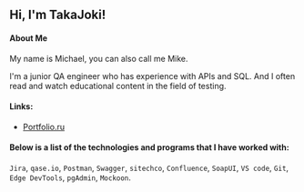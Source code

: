 ## Hi, I'm TakaJoki!

#### About Me
My name is Michael, you can also call me Mike.

I'm a junior QA engineer who has experience with APIs and SQL. And I often read and watch educational content in the field of testing.

#### Links:
* [Portfolio.ru](https://wheat-cruiser-95c.notion.site/77160b1d4a494668b28ef9dc12bf9d93?pvs=4)
#### Below is a list of the technologies and programs that I have worked with:
`Jira`, `qase.io`, `Postman`, `Swagger`, `sitechco`, `Confluence`,
`SoapUI`, `VS code`, `Git`, `Edge DevTools`, `pgAdmin`, `Mockoon`.
